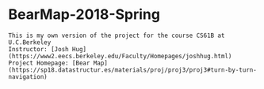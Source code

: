 # BearMap-2018-Spring
    This is my own version of the project for the course CS61B at U.C.Berkeley
    Instructor: [Josh Hug](https://www2.eecs.berkeley.edu/Faculty/Homepages/joshhug.html)
    Project Homepage: [Bear Map](https://sp18.datastructur.es/materials/proj/proj3/proj3#turn-by-turn-navigation)
